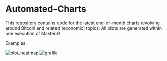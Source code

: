 # Automated-Charts
This repository contains code for the latest end-of-month charts revolving around Bitcoin and related (economic) topics. All plots are generated within one execution of Master.R

Examples:

![plot_heatmap](https://user-images.githubusercontent.com/52510339/169369504-69e2a2d8-1539-474b-9561-ec48d83cb234.png)
![grafik](https://user-images.githubusercontent.com/52510339/169369487-f62689fb-c03f-4132-8fbe-07cab692f44f.png)

